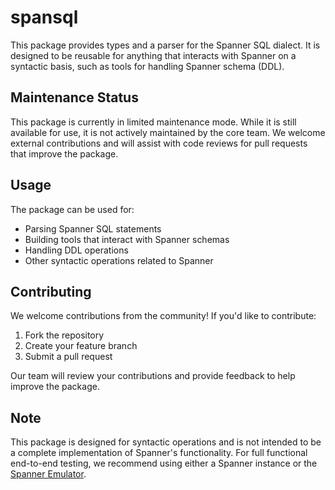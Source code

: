 # spansql

This package provides types and a parser for the Spanner SQL dialect. It is designed to be reusable for anything that interacts with Spanner on a syntactic basis, such as tools for handling Spanner schema (DDL).

## Maintenance Status

This package is currently in limited maintenance mode. While it is still available for use, it is not actively maintained by the core team. We welcome external contributions and will assist with code reviews for pull requests that improve the package.

## Usage

The package can be used for:
- Parsing Spanner SQL statements
- Building tools that interact with Spanner schemas
- Handling DDL operations
- Other syntactic operations related to Spanner

## Contributing

We welcome contributions from the community! If you'd like to contribute:
1. Fork the repository
2. Create your feature branch
3. Submit a pull request

Our team will review your contributions and provide feedback to help improve the package.

## Note

This package is designed for syntactic operations and is not intended to be a complete implementation of  Spanner's functionality. For full functional end-to-end testing, we recommend using either a Spanner instance or the [Spanner Emulator](https://cloud.google.com/spanner/docs/emulator).